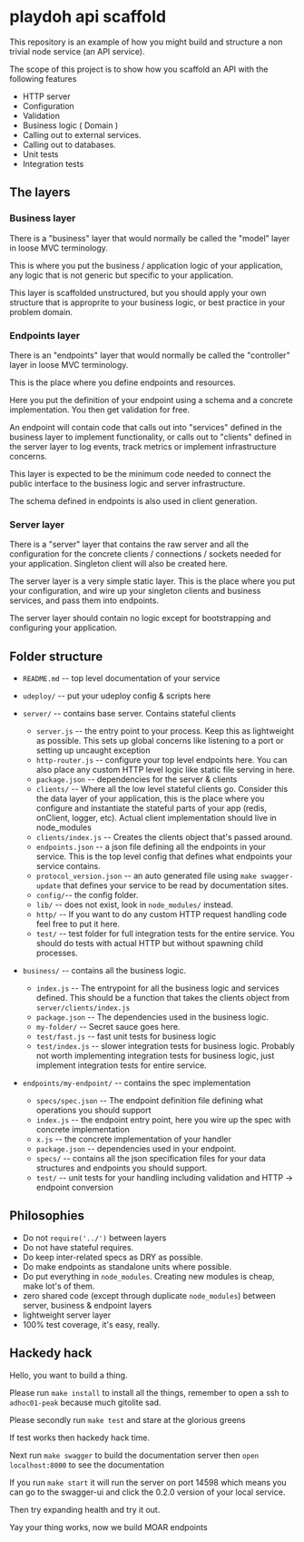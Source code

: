 # playdoh api scaffold

This repository is an example of how you might build and structure
    a non trivial node service (an API service).

The scope of this project is to show how you scaffold an API
    with the following features

 - HTTP server
 - Configuration
 - Validation
 - Business logic ( Domain )
 - Calling out to external services.
 - Calling out to databases.
 - Unit tests
 - Integration tests

## The layers

### Business layer

There is a "business" layer that would normally be called
    the "model" layer in loose MVC terminology.

This is where you put the business / application logic of your
    application, any logic that is not generic but specific
    to your application.

This layer is scaffolded unstructured, but you should apply
    your own structure that is approprite to your business logic,
    or best practice in your problem domain.

### Endpoints layer

There is an "endpoints" layer that would normally be called
    the "controller" layer in loose MVC terminology.

This is the place where you define endpoints and resources.

Here you put the definition of your endpoint using a schema
    and a concrete implementation. You then get validation
    for free.

An endpoint will contain code that calls out into "services"
    defined in the business layer to implement functionality,
    or calls out to "clients" defined in the server layer to
    log events, track metrics or implement infrastructure 
    concerns.

This layer is expected to be the minimum code needed to connect
    the public interface to the business logic and server
    infrastructure.

The schema defined in endpoints is also used in client generation.

### Server layer

There is a "server" layer that contains the raw server and all
    the configuration for the concrete clients / connections / sockets needed for your application. Singleton client will also be 
    created here.

The server layer is a very simple static layer. This is the
    place where you put your configuration, and wire up your
    singleton clients and business services, and pass them into
    endpoints.

The server layer should contain no logic except for bootstrapping
    and configuring your application.

## Folder structure

 - `README.md` -- top level documentation of your service
 - `udeploy/` -- put your udeploy config & scripts here

 - `server/` -- contains base server. Contains stateful clients
    - `server.js` -- the entry point to your process. Keep this
        as lightweight as possible. This sets up global concerns
        like listening to a port or setting up uncaught exception
    - `http-router.js` -- configure your top level endpoints here.
        You can also place any custom HTTP level logic like
        static file serving in here.
    - `package.json` -- dependencies for the server & clients
    - `clients/` -- Where all the low level stateful clients go.
        Consider this the data layer of your application, this
        is the place where you configure and instantiate the
        stateful parts of your app (redis, onClient, logger, etc).
        Actual client implementation should live in node_modules
    - `clients/index.js` -- Creates the clients object that's
        passed around.
    - `endpoints.json` -- a json file defining all the endpoints
        in your service. This is the top level config that defines
        what endpoints your service contains.
    - `protocol_version.json` -- an auto generated file using
        `make swagger-update` that defines your service to be
        read by documentation sites.
    - `config/`-- the config folder.
    - `lib/` -- does not exist, look in `node_modules/` instead.
    - `http/` -- If you want to do any custom HTTP request
        handling code feel free to put it here.
    - `test/` -- test folder for full integration tests for the
        entire service. You should do tests with actual HTTP
        but without spawning child processes.

 - `business/` -- contains all the business logic.
    - `index.js` -- The entrypoint for all the business logic
        and services defined. This should be a function that
        takes the clients object from `server/clients/index.js`
    - `package.json` -- The dependencies used in the business
        logic.
    - `my-folder/` -- Secret sauce goes here.
    - `test/fast.js` -- fast unit tests for business logic
    - `test/index.js` -- slower integration tests for business
        logic. Probably not worth implementing integration tests
        for business logic, just implement integration tests for
        entire service.

 - `endpoints/my-endpoint/` -- contains the spec implementation
    - `specs/spec.json` -- The endpoint definition file defining
        what operations you should support
    - `index.js` -- the endpoint entry point, here you wire up
        the spec with concrete implementation
    - `x.js` -- the concrete implementation of your handler
    - `package.json` -- dependencies used in your endpoint.
    - `specs/` -- contains all the json specification files
        for your data structures and endpoints you should support.
    - `test/` -- unit tests for your handling including
        validation and HTTP -> endpoint conversion

## Philosophies

 - Do not `require('../')` between layers
 - Do not have stateful requires.
 - Do keep inter-related specs as DRY as possible.
 - Do make endpoints as standalone units where possible.
 - Do put everything in `node_modules`. Creating new modules
    is cheap, make lot's of them.
 - zero shared code (except through duplicate `node_modules`)
    between server, business & endpoint layers
 - lightweight server layer
 - 100% test coverage, it's easy, really.

## Hackedy hack

Hello, you want to build a thing.

Please run `make install` to install all the things,
    remember to open a ssh to `adhoc01-peak` because much
    gitolite sad.

Please secondly run `make test` and stare at the glorious greens

If test works then hackedy hack time.

Next run `make swagger` to build the documentation server then
    `open localhost:8000` to see the documentation

If you run `make start` it will run the server on port 14598
    which means you can go to the swagger-ui and click the 0.2.0
    version of your local service.

Then try expanding health and try it out.

Yay your thing works, now we build MOAR endpoints
